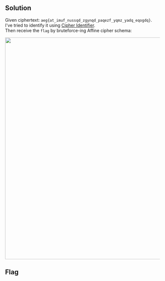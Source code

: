 ## Solution
Given ciphertext: `aeg{at_imuf_nussqd_zgynqd_paqezf_yqmz_yadq_eqogdq}`.     
I've tried to identify it using [Cipher Identifier](https://www.dcode.fr/cipher-identifier).    
Then receive the `flag` by bruteforce-ing Affine cipher schema:

<div align='center'>
<img src='https://i.ibb.co/yGNCmQ2/image.png' width=720px>
</div>

## Flag
```

``` 